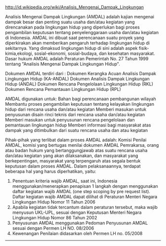
http://id.wikipedia.org/wiki/Analisis_Mengenai_Dampak_Lingkungan

Analisis Mengenai Dampak Lingkungan (AMDAL) adalah kajian mengenai dampak besar dan penting suatu usaha dan/atau kegiatan yang direncanakan pada lingkungan hidup yang diperlukan bagi proses pengambilan keputusan tentang penyelenggaraan usaha dan/atau kegiatan di Indonesia. AMDAL ini dibuat saat perencanaan suatu proyek yang diperkirakan akan memberikan pengaruh terhadap lingkungan hidup di sekitarnya. Yang dimaksud lingkungan hidup di sini adalah aspek fisik-kimia,ekologi, sosial-ekonomi, sosial-budaya, dan kesehatan masyarakat. Dasar hukum AMDAL adalah Peraturan Pemerintah No. 27 Tahun 1999 tentang "Analisis Mengenai Dampak Lingkungan Hidup".

Dokumen AMDAL terdiri dari :
Dokumen Kerangka Acuan Analisis Dampak Lingkungan Hidup (KA-ANDAL)
Dokumen Analisis Dampak Lingkungan Hidup (ANDAL)
Dokumen Rencana Pengelolaan Lingkungan Hidup (RKL)
Dokumen Rencana Pemantauan Lingkungan Hidup (RPL)

AMDAL digunakan untuk:
Bahan bagi perencanaan pembangunan wilayah
Membantu proses pengambilan keputusan tentang kelayakan lingkungan hidup dari rencana usaha dan/atau kegiatan
Memberi masukan untuk penyusunan disain rinci teknis dari rencana usaha dan/atau kegiatan
Memberi masukan untuk penyusunan rencana pengelolaan dan pemantauan lingkungan hidup
Memberi informasi bagi masyarakat atas dampak yang ditimbulkan dari suatu rencana usaha dan atau kegiatan

Pihak-pihak yang terlibat dalam proses AMDAL adalah:
Komisi Penilai AMDAL, komisi yang bertugas menilai dokumen AMDAL
Pemrakarsa, orang atau badan hukum yang bertanggungjawab atas suatu rencana usaha dan/atau kegiatan yang akan dilaksanakan, dan
masyarakat yang berkepentingan, masyarakat yang terpengaruh atas segala bentuk keputusan dalam proses AMDAL.
Dalam pelaksanaannya, terdapat beberapa hal yang harus diperhatikan, yaitu:

1. Penentuan kriteria wajib AMDAL, saat ini, Indonesia menggunakan/menerapkan penapisan 1 langkah dengan menggunakan daftar kegiatan wajib AMDAL (one step scoping by pre request list). Daftar kegiatan wajib AMDAL dapat dilihat di Peraturan Menteri Negara Lingkungan Hidup Nomor 11 Tahun 2006
2. Apabila kegiatan tidak tercantum dalam peraturan tersebut, maka wajib menyusun UKL-UPL, sesuai dengan Keputusan Menteri Negara Lingkungan Hidup Nomor 86 Tahun 2002
3. Penyusunan AMDAL menggunakan Pedoman Penyusunan AMDAL sesuai dengan Permen LH NO. 08/2006
4. Kewenangan Penilaian didasarkan oleh Permen LH no. 05/2008


---

<!--

Final AMDAL and EP paper website.pdf


The AMDAL Process and the Equator Principles
Common themes and apparent differences 1
Dr. Karlheinz Spitz 2 and Dr. Yahya Husin 3
Abstract
Today’s buzzwords in environmental assessment are ‘The Equator Principles’ or EP in
short. Differentiation is made between the regulatory environmental impact assessment
(EIA) of the host country (in Indonesia referred to as the AMDAL process) and the
international EIA adopting EP requirements, the adopted EIA standards for most
financial institutions. In Indonesia, compliance with the AMDAL process for new mining
projects is compulsory by law, while additional EP compliance is increasingly a reality of
project financing. Much confusion, however, exists about the differences between the
AMDAL and EP requirements. This paper argues that the AMDAL framework is
sufficiently comprehensive to conduct, at least in theory, a high quality environmental
impact assessment study, with supporting documentation that can conform to EP
expectations. It is also argued that comparing the AMDAL process with EP requirements
is not a black and white affair, easily achieved by ticking boxes. The main differences
between the AMDAL and the EP requirements are seen in the extent to which the project
owner has to demonstrate (1) the commitment to maximize socio-economic benefits for
the host region of the mine, and (2) the commitment and the capability to implement
agreed environmental action plans. The Equator Principles are as much concerned about
planning (the preparation of the EIA documentation is part of it) as they are about
implementation and monitoring of success. It is the latter two aspects in which EP
requirements go beyond the usual AMDAL practice. Enforcement of environmental
commitments is not left alone with the regulatory government authorities; the Equator
Principles extend enforcement responsibility to involved financial institutions.
________________________
Keywords: Equator Principles (EP), AMDAL
________________________________________________________________________
1
Paper presented in “Mining Indonesia 2009 Conference: Unlocking Mineral Potential”, Jakarta 14 -16
October 2009.
2
Partner, ERM, Perth , Australia
3
Technical Director, PT ERM IndonesiaBACKGROUND
The Equator Principles (EP) apply to all new mine developments in Indonesia and
elsewhere with a capital cost of US$ 10 million or more that seek private sector
financing. They have emerged as the banking industry standards on environmental and
social issues for project finance.
In Indonesia a project proponent is also required by regulation to undertake an
Environment Impact Assessment (AMDAL) as the major environmental prerequisite for
starting the project. This begs the question: What are the differences between the
AMDAL and EP requirements, if any? And if differences do exist, what does it means in
practical terms for the prospective mine developer?
The Beginning of EIA Practice in the Banking Sector
The National Environmental Policy Act of 1969 (NEPA) in the United States is
considered to be the origin of Environmental Impact Assessment (EIA) as a distinct
discipline. The EIA process was quickly adopted internationally. The practice of banks to
adopt the EIA process as best practice to protect the environment, was initiated by the
World Bank in 1989 when the World Bank started developing several policies governing
environmental assessment (EA) of projects. Operational Policy (OP) 4.01 on
Environmental Assessment is the central document that defines the Bank’s environmental
assessment requirements. The Environmental Assessment Sourcebook (World Bank
1991) and its updates provide technical and authoritative guidance.
As early as 1992, the United Nations Environment Program and a group of commercial
banks launched the UNEP Banking Initiative, which in 1997 evolved into the UNEP
Financial Institutions Initiative, and the issuance of Statement by Financial Institutions on
the Environment and Sustainable Development. At the time when the Equator Principles
were launched in 2003, 165 banks have signed this statement including some of the
Equator Banks. The UNEP Statement incorporates wide statements addressing
sustainable development and environmental management; they are worded in more
general terms than the Equator Principles.
The IFC Performance Standards of 2006
The International Finance Corporation (IFC), the private sector arm of the World Bank,
released environmental policies similar to the Word Bank Directives in 1998, specifically
tailored to private sector financing. The latest version, the IFC’s Performance Standards
on Social and Environmental Sustainability of 2006 (commonly referred to as
Performance Standards or PS on short) represent an environmental and social risk
management system provided by the IFC for its investment and financial clients. They
comprise of 8 standards:


PS 1. Social and Environmental Assessment and Management Systems
PS 2. Labor and Working Conditions





PS 3. Pollution Prevention and Abatement
PS 4. Community Health, Safety and Security
PS 5. Land Acquisition and Involuntary Resettlement
PS 6. Biodiversity Conservation and Sustainable Natural Resource Management
PS 7. Indigenous Peoples
PS 8. Cultural Heritage
PS 1 is the linchpin of the environmental and social risk management system, centered on
three key elements (Spitz and Trudinger 2008):



Development of an environmental impact assessment (EIA) that evaluates project
impacts;
Public input into the EIA process; and
Implementation, monitoring and enforcement of the applicable guidelines during
the construction and operation phases of each project.
Standards 2 to 8 are specific sub- standards governing environmental and social reviews
that are used to measure a project’s risk in detail from numerous environmental and
social perspectives. Sub-standards 3 and 6 focus on environmental issues, whereas 2, 4, 5,
7 and 8 focus on social issues. Only those Sub-standards are relevant to a project will be
applied; this is significant. IFC will require project sponsors to justify any deviations
from the PS to the satisfaction of the bank.
All 8 standards are stand-alone guidelines, but are also interrelated; thus they constitute a
complete system for environmental and social risk management. Clearly, the PS are much
more than a framework for Environmental Impact Assessment.
THE EQUATOR PRINCIPLES
The Buy-in of Financial Institutions in World Bank’s Practice
While widely praised, the World Bank’s approach to environmental assessment remained
limited to projects in which the World Bank or IFC had a financial stake. This changed in
2003 when private financial institutions with support and guidance by IFC, drafted a set
of voluntary guidelines to ensure environmentally and socially responsible project
financing, originally dubbed the ‘Greenwich Principles’ because the consultation
meetings were held in this suburb of London. During the public comment period,
however, the name ‘Equator Principles’ (EP) was introduced according to NGOs
suggestions, in hope that the principles would become the global standard for
development equally spread from North to South.
The EP represent the attempt by private financial institutions to introduce into lending
decisions a more structured and rigorous consideration of social and environmental
impacts of the projects banks are being asked to fund. The IFC PS emerged as the major
applicable standards of the Equator Principles as they put forward all of the standards that
private financial institutions (Equator Principles Financial Institutions-EPFI; or in shortEquator Banks- EB) require their project financing clients to meet (EP 3, see Figure 1).
With the increasing global influence of the Equator Principles, it is fair to say that the
IFC PS have emerged as the world’s leading system for environmental and social risk
management.
Figure 1: Roadmap to EP Compliance (Spitz and Trudinger 2008)
THE ENVIRONMENTAL IMPACT ASSESSMENT PROCESS OF A MINE IN
INDONESIA
In Indonesia a project proponent is required by regulation to undertake an Environment
Impact Assessment (AMDAL) as the major environmental prerequisite for starting the
project. As such, the government is responsible for the initial project risk and compliance
assessment. The AMDAL process in Indonesia dates back more than 20 years, and it is
specifically mandated by the newly approved Environmental Protection and Management
Law (Article 22) dated 8 September 2009 replacing Environmental Law No. 23 of 1997.
The Ministry of Environment Regulation No 08 of 2006 provides the latest guidance on
the AMDAL process.
The Indonesian government imposes a “positive list” for a project and/or activity that
requires AMDAL according to the type, scale and location of activity through Minister
of Environment Regulation No. 11 Year 2006. Projects not listed are obliged to prepare
Environmental Management Effort or Upaya Pengelolaan Lingkungan (UKL) and
Environmental Monitoring Effort or Upaya Pemantauan Lingkungan (UPL) documents
in accordance with the newly approved Environmental Protection and Management Law
2009 (Article 34).
The type of activity and scale of projects that require a full AMDAL process are defined
in Minister of Environment Regulation No. 11 of 2006 covering the following sectors:
(1) defence, (2) agriculture, (3) fishery, (4) forestry, (5) transportation, (6) satellite
technology, (7) industry, (8) public work, (9) energy and mineral resources, (10) tourism,
(11) nuclear development, (12) hazardous waste processing, and (13) genetic
engineering. Any project located at the border or inside a protected area, no matter of
type or scale, requires an AMDAL.
In regard to mining, the following activity requires an AMDAL: (1) mining concession
area is ≥ 200 ha; (2) open area for mining activity ≥ 50 ha/year; (3) mining of
radioactive ore; (4) sub-marine mining or sub-marine tailings disposal; and (5) ore
processing using cyanide or amalgamation.
The AMDAL process in Indonesia is an integrated and comprehensive assessment of
project impacts taking into account biological, geo-physical/chemical, socio-economic-
cultural, and public health aspects. The AMDAL process aims to evaluate theenvironmental feasibility of a project and is the means by which the authority grants the
necessary permits for the project or activity.
Prior to commencing AMDAL work, the project proponent is required to notify the
environmental impact management agency. Based on the type, scale and location of the
project, AMDAL approval may be granted at central level by Ministry of Environment
(KLH), at provincial level by Provincial Environmental Impact Management Agency
(Provincial Bapedalda ), at regency level by Regency Environmental Impact
Management Agency (Regency Bapedalda).
The first step of the AMDAL process is the preparation of the Terms of Reference (KA-
ANDAL) to be approved by the AMDAL Committee. The scoping process includes to
define (1) scope of the study, (2) type of activities of the project that may cause impact to
environment, (3) environmental parameters likely to be affected by the project, (4)
method of data collection and analysis, (5) potential and important impact identification
and (6) methods of impact prediction and evaluation (Minister of Environment
Regulation No. 08 of 2006).
Government Regulation No 27 of 1999 (Article 33 -35) defines the need of public
involvement. Guidance on public involvement is set forth in the Bapedal Decree No 08 of
2000.
The format of the AMDAL documentation (consisting of ANDAL, RKL, RPL and
Executive Summary/Ringkasan Eksekutif documents) is described in the Minister of
Environment Regulation No. 08 of 2006. Section 2.1 b. “Alternatives Studied in
AMDAL” of this regulation represents a new requirement for Indonesia, although it has
long been a requirement of the World Bank/IFC and of most other countries.
AMDAL documents are reviewed and approved by the AMDAL Technical and Appraisal
Committee through the stakeholder engagement process. The review of the AMDAL
documents is a two-step approach. In the first round, the documents are reviewed by
Technical AMDAL Committee (rarely documents are accepted without revision or
request for more information), then revised by proponent to be re-submitted to the
approval authority. If accepted, the documents are reviewed by the EIA Appraisal
Committee and the same process will take place as in the first round.
The AMDAL Appraisal Committee consists of officials from inter-agency, university or
other experts, NGO, as well as formal and informal leaders. If the review finds the
AMDAL process satisfactory, the respective government agency (MoE or Bapedalda)
will issue a letter of “approval to proceed with the project”. If the study demonstrates
that impacts can not be mitigated by current available technology, the government may
decide to reject the proposed project. Once the AMDAL is approved, construction can
commence. The AMDAL becomes invalid if the proposed project is not undertaken
within 3 (three) years since the issuance of AMDAL approval (Government Regulation
No. 27 of 1999, Article 24).The Environmental Management Plan (RKL) and Environmental Monitoring Plan (RPL)
are important operational documents, which last throughout the lifetime of the project.
The documents contain commitments of proponent to prevent, control, mitigate and
monitor the environmental impacts at all stages of the project; they also specify reporting
requirements of the environmental management and monitoring activities. RKL also
addresses commitments to community development/CSR.
All commitments in the RKL and RPL documents are legal binding and used as reference
by the Ministry of Environment, related Departments, Environmental Impact
Management Agency (Bapedalda), or other third party auditor during the audit of the
implementation of all commitments in RKL and RPL. The approving authority has
powers to check conformance with the commitments and enforce compliance with the
applicable laws and regulations.
It is fair to state that the AMDAL process allows for an integrated and comprehensive
assessment of major and significant impacts likely to result from a proposed project or
activity. However, while the AMDAL process is sufficiently comprehensive to prepare
an environmental impact assessment to meet international standards, certain aspects may
still require additional studies or the preparation of stand-alone additional documents to
conform to guidelines set by international organizations or financial institutions, in
particular ‘ The Equator Principles’.
DIFFERENCES IN SUBJECT MATTERS ARE FEW
The procedural requirements such as




EP 1 – Project Categorization (in Indonesia reflected in the requirement to either
prepare a full AMDAL or an UKL/UPL document);
EP 2 Environmental and Social Impact Assessment (in Indonesia reflected in the
ANDAL document due to Bapedal Decree No 299 of 1996, Technical Guidance
on Social Studies in AMDAL);
EP 4 - Environmental Action Plans (RKL/RPL documents in Indonesia); and
EP5 - Public Consultation (mandated in Indonesia due to Bapedal Decree No 08
of 2000)
are not that different under the EP and the AMDAL regime. To a large extent, the
AMDAL process, originally developed by the Government of Indonesia with the
assistance of the World Bank, is sufficiently comprehensive to prepare an environmental
impact assessment that meets leading international standards: a well prepared AMDAL
will go a long way in complying with EP 2 or respectively PS 1 in regard of assessing
adequately project impacts and opportunities.
That said in practice there is an apparent paradox. The AMDAL regulation is detailed and
unambiguous. The responsible authorities, accountability systems and monitoring
mechanisms for compliance are well placed. The regulations are mandatory and legalaction can be taken against the party who violates the regulations. The AMDAL process
appears sound, but there are loopholes in the implementation in the over 20 years history
of the AMDAL process in Indonesia. On occasions the EIA reports are not authentic,
often the outcome of a cut-and-paste process; the public consultation does not take place
throughout the project life; and the EIA reports are too verbose or too technical that it is
not clear what impacts the project will actually have on host communities and the
surrounding environment. Not surprisingly, the Indonesian AMDAL system is not always
working as intended. However, the new Environmental Protection and Management Law
dated 8 September 2009 presents ways to overcome the weaknesses of the previous
environmental laws and regulations and to strengthen the whole AMDAL process,
including its implementation. The AMDAL documents can only be prepared by certified
companies, team leaders and team members. The certification process and criteria are set
forth in Minister of Environment Regulation No 11 of 2008. Furthermore, a project
and/or activity with an approved AMDAL must now have an Environmental Permit
issued by Minister of Environment or Governor or Regent. An individual preparing
AMDAL document without having Certificate of Competence in AMDAL Compilation
can serve a jail sentence of 1 to 3 years and can be fined between 1 to 3 billions IDR.
Similarly, an individual carrying out a project/activity without having an Environmental
Permit can serve a jail sentence of 1 to 3 years and fine between 1 to 3 billions IDR.
However, even with an exemplary AMDAL process in place, there are some factual
differences between the EP and the AMDAL regime; these fall mainly under the
following categories:






Applicable standards;
Implementation;
Number of regulatory project stakeholders;
Social standards;
Grievances Mechanism, and
Labor and working conditions, and community health and safety issues.
It is in these areas in which the Indonesian AMDAL practice appears to be less
demanding.
Applicable Standards
Clearly, compliance with applicable Indonesian regulatory standards is mandatory for
any new mining project in Indonesia, and regulatory project compliance is one of the first
ANDAL subject matters. An Equator Bank, however, will either require projects
additionally to comply with the IFC’s Environmental and Health and Safety Guidelines
(the Guidelines) or require project sponsors to justify any deviations from those
guidelines to the satisfaction of the bank.
Besides the general IFC EHS Guideline the following industry-specific EHS Guidelines
relate to the mining and metals sector:







Aluminium manufacturing;
Base metal and iron ore mining;
Coal mining and production;
Copper smelting;
Iron and steel manufacturing;
Lead and zinc smelting;
Mini steel mills;
Nickel smelting and refining.
The Guidelines provide the standards applicable to the processes, technologies and
environmental issues relating to specific industries and represent good practice within
such industries. It is important to recognize that newly released IFC Guidelines tend to be
based on cutting-edge pollution control measures which not necessarily represent
common industry practice at that time.
The World Bank’s Pollution Prevention and Abatement Handbook (PPAH) will also
apply generally to many projects. Furthermore, the ‘Mining and Milling - Underground’,
and ‘Mining and Milling – Open pit’ policies comprising part of the EHS Guidelines will
be applicable to many mining projects.
Increased Focus on Implementation – From Cradle to Grave
The core EP commitment arguably is that EPFIs will not provide loans to projects where
the financial client will not, or is unable to, comply with EP requirements. As such EPFI
will commonly screen the capability and the commitment of the financial clients of
implementing agreed environmental and social protection measures (see Figure 2). A
high risk project combined with a low rating of the Project Proponent in either capability
or commitment to implement agreed environmental actions is likely to become a show
stopper for involved EPFI.
Figure 2: Screening of Financial Clients Capability of Adhering to EP Requirements
Demonstrating capability (reflected in a Project specific EHS – Management System
covering construction and operation) and commitment (commonly reflected in allocated
resources and transparency) is becoming increasingly important to comply with EP.
Increasing Number of Regulatory Project Stakeholders
Before the advent of the EP the Indonesian Government solely acted as regulator.
Seeking EPFI financing a mining company accepts additional regulatory stakeholders:




EPFI;
Host Communities;
Employees and Workers; and finally
Public at Large due to EP 10 on Public Reporting.The responsibility of EPFIs is clear. As the EP were devised to promote environmental
stewardship and responsible development in the context of project financing, EPFI as the
lenders are obliged to monitor and to influence the environmental and social aspects of a
project. Admittedly, notwithstanding EPFIs’ commitment to the Equator Principles,
EPFIs cannot function as proxy environmental regulators: EP are a voluntary Code of
Conduct for Financial Institutions and, by definition, the EP are not mandated by external
agents (e.g., governments).
However, key to the credibility of the EP are the elements of monitoring (EP 9),
transparency, and public reporting (EP 10). Because of the EP 10 requirement of public
reporting, each EPFI commits to report publicly at least annually on its Equator
Principles implementation process and experience. This requirement, added to the 2006
Equator Principles, seeks to address a common criticism of the 2003 Equator Principles
regarding lack of transparency and accountability of EPFIs in applying the principles.
Disclosure of project details, of course, will be inevitably subject to banking
confidentiality requirements, and correctly so: ultimately financial clients are in a better
position to provide detailed environmental disclosure regarding their mining projects than
EPFIs are. Nevertheless EP 10 enforces transparency and accountability in the
application of the Equator Principles, and eventually opens environmental aspects related
to project financing to the review of the public at large.
Social Standards
The core EP and IFC PS objective arguably is that project-affected communities are
better off with the project than without it. Five of the 7 IFC sub-standards are social
standards: (1) PS 2 Labor and Working Conditions; (2) PS 4 Community Health, Safety
and Security; (3) PS 5 Land Acquisition and Involuntary Resettlement; (4) PS 7
Indigenous Peoples and (5) PS 8 Cultural Heritage.
PS 2 and PS 4
Labor and working conditions, together with issues related to community health, safety
and security are relatively recent addition to the IFC social and environmental risk
management framework; these issues are commonly only superficially addressed during
the AMDAL process. That said, in regard of compliance with PS 2 (Labor and Working
Conditions), Indonesian labor laws are well developed and at a high standard. Companies
operating in Indonesia are required to prepare a comprehensive Employment Handbook
detailing employee’s right and obligations. Compliance with Indonesian labor laws does
address many of the key concerns of PS 2:




Freedom of association;
Collective bargaining;
Forced labor;
Child labor;








Equality of opportunity and treatment;
Tripartite consultation 34
Employment policy;
Employment security;
Wages;
Working time;
Occupational safety and health;
Social security; and
Maternity protection.
PS 5, 7, and 8
The EP requirements are by far more specific in regard to land acquisition and
resettlement, Indigenous Peoples issues, or cultural heritage than equivalent AMDAL
requirements. If applicable project proponents are well advised to prepare separate Action
Plans in addition and in parallel to the AMDAL documentation to address applicable
social PS.
Grievances Mechanism
Both the AMDAL and the EP emphasize the need for companies to establish effective
dialogue processes in order to avoid or to minimize negative impacts and to ensure
equitable benefits for host communities. However, IFC PA and EP have specific
requirements for grievance mechanisms, including:
The PS require that if the client anticipates ongoing risks to, or adverse impacts on,
affected communities, the client will ‘establish a grievance mechanism to receive and
facilitate resolution of the affected communities and grievances about the client’s
environmental and social performance’.
The EP require companies to establish an appropriate dispute resolution mechanism to
‘allow the borrower to receive and facilitate resolution of concerns and grievances about
the projects social and environmental performance raised by individuals or groups and
among project-affected communities’.
MINING INITIATIVES BEYOND AMDAL AND EP
Most major mining companies have been actively engaged in complying with similar
requirements than the ones stipulated in the AMDAL or EP for a significant period of
time; they are well used to imposing their own stringent environmental and social
assessments (Spitz and Trudinger 2008). Mining groups had for a number of years
embraced principles of sustainable development and environmental best practices by
developing several voluntary codes of conduct and developing environmental and
sustainable development policies, such as:





International Cyanide Management Code, established by the International
Cyanide Management Institute in 2002;
International Council on Mining and Metals (ICMM) formed in 2001 and made
up of 14 of the largest mining and metal companies and 24 national mining and
global commodities associations, requiring its members to ‘integrate sustainable
development principles into company policies and practices’;
Guidelines on Responsible Mining by the Mineral Policy Center in 2001;
Guidelines on Sustainable Development and Mining by the Mining, Minerals, and
Sustainable Development Project in 2002;
Minerals Council of Australia (MCA)’s Enduring Value: Guidance for
Implementation of 2005; and
World Bank’s 2003 Extractive Industries Review in 2003, which contained
recommendations for the bank’s future lending activities in this sector.
Clearly, large mining companies are looking today beyond social and environmental
responsibilities, to broader goals of governance and structural change. As one example,
they aim enhancing of revenue transparency in the extractive industries, pursuant to the
landmark Extractive Industries Transparency Initiative. It is fair to say that major mining
companies welcome the AMDAL as well as the Equator Principles as a component of
their overall risk management strategies to mitigate against political and operational risk
in respect of their mining projects in emerging markets.
On the other side, however, junior and mid-cap mining companies which do not have
access to the same financial resources as the majors, are more sensitive to additional costs
applied to their projects. As financial clients, these entities are perhaps the most
concerned about the time, effort and financial cost required to comply with the Equator
Principles, in addition to the regulatory AMDAL requirements.
THE WAY FORWARD
A standard approach is not required for implementing the AMDAL process and satisfying
the EP. A timely and effective environmental review of the project (technical project
issues, applicable standards, environmental setting, and local social fabric) and an
analysis of applicable international and national laws and regulations, is the first step; it
will allow the project proponent to identify environmental risks and uncertainties in the
context of the AMDAL, EP and the IFC PS and EHS Guidelines.
Identifying those IFC sub-standards PS 2 to 8 that are relevant to a project is an important
outcome of this initial review. For applicable sub-standards an action plan needs to be
designed and implemented (e.g. in form of a Land Acquisition and Resettlement Plan for
PS 5); for those judged not applicable for the project under review the project proponent
needs to prepare a justification why the project deviates from the PS to the satisfaction of
the involved EPFI. It is also important to document relevant project activities: a well
implemented consultation and public participation program, as one example, finds little
recognition by EPFI if not well documented.Subsequently a well prepared AMDAL process will satisfy the requirements as they
relate to assessing projects impacts and opportunities, and to proposing environmental
management and monitoring measures. There is the need to additionally assess
compliance with relevant IFC’s Environmental and Health and Safety Guidelines, and to
justify any deviations from those guidelines to the satisfaction of the involved EPFI.
Finally, and most importantly, demonstrating capability and commitment is key to EP
compliance. In practical term this means preparing a project-specific EHS – Management
System covering construction and operation, and allocating the necessary resources.
References
Spitz K and J Trudinger, 2008. Mining and the Environment – From Ore to Metal; Taylor
and Francis, London.



-->
